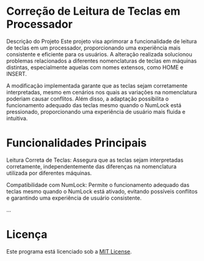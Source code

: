 
# Correção de Leitura de Teclas em Processador
Descrição do Projeto
Este projeto visa aprimorar a funcionalidade de leitura de teclas em um processador, proporcionando uma experiência mais consistente e eficiente para os usuários. A alteração realizada solucionou problemas relacionados a diferentes nomenclaturas de teclas em máquinas distintas, especialmente aquelas com nomes extensos, como HOME e INSERT.

A modificação implementada garante que as teclas sejam corretamente interpretadas, mesmo em cenários nos quais as variações na nomenclatura poderiam causar conflitos. Além disso, a adaptação possibilita o funcionamento adequado das teclas mesmo quando o NumLock está pressionado, proporcionando uma experiência de usuário mais fluida e intuitiva.

# Funcionalidades Principais
Leitura Correta de Teclas: Assegura que as teclas sejam interpretadas corretamente, independentemente das diferenças na nomenclatura utilizada por diferentes máquinas.

Compatibilidade com NumLock: Permite o funcionamento adequado das teclas mesmo quando o NumLock está ativado, evitando possíveis conflitos e garantindo uma experiência de usuário consistente.

...
# Licença
Este programa está licenciado sob a [MIT License](https://opensource.org/licenses/MIT).
